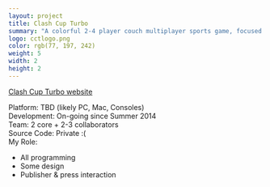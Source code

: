 ```yaml
---
layout: project
title: Clash Cup Turbo
summary: "A colorful 2-4 player couch multiplayer sports game, focused on crazy fun competition with friends and family. Smack the puck into the opponent's goal in a variety of stylized levels filled with obstacles and traps."
logo: cctlogo.png
color: rgb(77, 197, 242)
weight: 5
width: 2
height: 2
---
```


<p><a href='http://clashcupturbo.com' target='_blank'>Clash Cup Turbo website</a></p>

Platform: TBD (likely PC, Mac, Consoles)  
Development: On-going since Summer 2014  
Team: 2 core + 2-3 collaborators  
Source Code: Private :(  
My Role:  
  
* All programming  
* Some design  
* Publisher & press interaction  
  